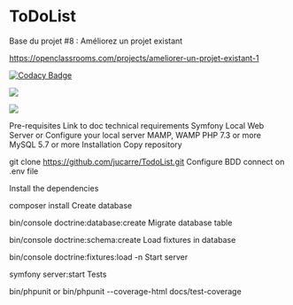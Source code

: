 ToDoList
========

Base du projet #8 : Améliorez un projet existant

https://openclassrooms.com/projects/ameliorer-un-projet-existant-1

[![Codacy Badge](https://app.codacy.com/project/badge/Grade/69b2b40165e64ccdaa074b8fc61e0934)](https://app.codacy.com/gh/TonyWTillet/todolist/dashboard?utm_source=gh&utm_medium=referral&utm_content=&utm_campaign=Badge_grade)

<a href="https://codeclimate.com/github/TonyWTillet/todolist/maintainability"><img src="https://api.codeclimate.com/v1/badges/660ecc5dfa4888614a73/maintainability" /></a>

<a href="https://codeclimate.com/github/TonyWTillet/todolist/test_coverage"><img src="https://api.codeclimate.com/v1/badges/660ecc5dfa4888614a73/test_coverage" /></a>

Pre-requisites
Link to doc technical requirements
Symfony Local Web Server or Configure your local server MAMP, WAMP
PHP 7.3 or more
MySQL 5.7 or more
Installation
Copy repository

 git clone https://github.com/jucarre/TodoList.git
Configure BDD connect on .env file

Install the dependencies

 composer install
Create database

bin/console doctrine:database:create
Migrate database table

 bin/console doctrine:schema:create
Load fixtures in database

 bin/console doctrine:fixtures:load -n
Start server

 symfony server:start
Tests

bin/phpunit
or
bin/phpunit --coverage-html docs/test-coverage
